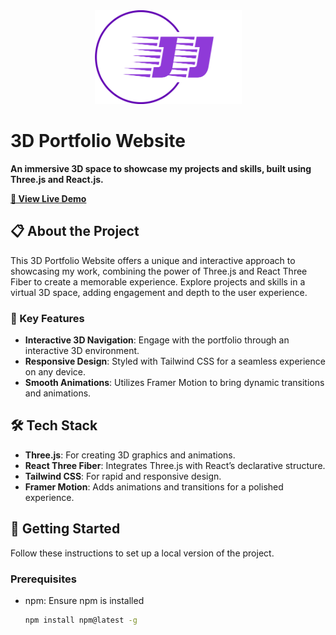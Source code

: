 <div align="center">
    <a href="https://github.com/arsath0206/3d-portfolio">
        <img src="src/assets/logo3.png" alt="3D Portfolio Logo" width="235" height="150">
    </a>
</div>

# 3D Portfolio Website

**An immersive 3D space to showcase my projects and skills, built using Three.js and React.js.**

[**🚀 View Live Demo**](https://arsath.vercel.app/)

## 📋 About the Project

This 3D Portfolio Website offers a unique and interactive approach to showcasing my work, combining the power of Three.js and React Three Fiber to create a memorable experience. Explore projects and skills in a virtual 3D space, adding engagement and depth to the user experience.

### 🌟 Key Features

- **Interactive 3D Navigation**: Engage with the portfolio through an interactive 3D environment.
- **Responsive Design**: Styled with Tailwind CSS for a seamless experience on any device.
- **Smooth Animations**: Utilizes Framer Motion to bring dynamic transitions and animations.

## 🛠 Tech Stack

- **Three.js**: For creating 3D graphics and animations.
- **React Three Fiber**: Integrates Three.js with React’s declarative structure.
- **Tailwind CSS**: For rapid and responsive design.
- **Framer Motion**: Adds animations and transitions for a polished experience.

## 🚀 Getting Started

Follow these instructions to set up a local version of the project.

### Prerequisites

- npm: Ensure npm is installed
  ```bash
  npm install npm@latest -g
